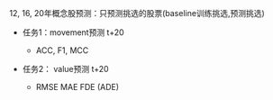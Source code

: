 12, 16, 20年概念股预测：只预测挑选的股票(baseline训练挑选,预测挑选)

- 任务1：movement预测 t+20 
  - ACC, F1, MCC

- 任务2： value预测 t+20
  - RMSE MAE FDE (ADE)

